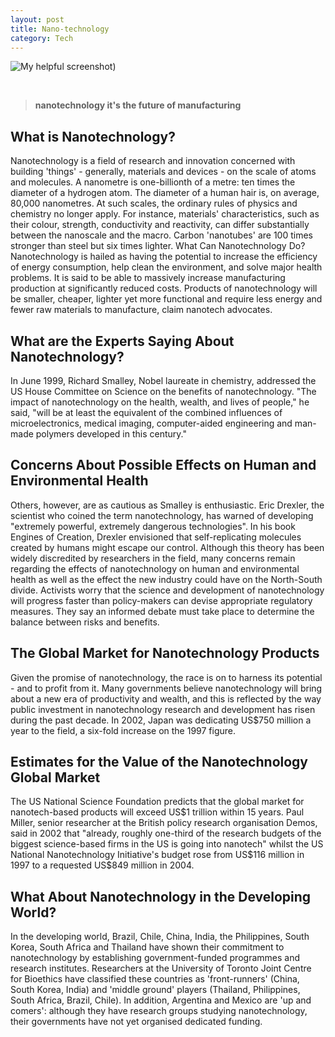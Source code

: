 ```yaml
---
layout: post
title: Nano-technology
category: Tech
---
```


![My helpful screenshot](/myblog/assets/images/2.jpg))

<br>

> **nanotechnology it's the future of manufacturing**

## **What is Nanotechnology?**
Nanotechnology is a field of research and innovation concerned with building 'things' - generally, materials and devices - on the scale of atoms and molecules. A nanometre is one-billionth of a metre: ten times the diameter of a hydrogen atom. The diameter of a human hair is, on average, 80,000 nanometres. At such scales, the ordinary rules of physics and chemistry no longer apply. For instance, materials' characteristics, such as their colour, strength, conductivity and reactivity, can differ substantially between the nanoscale and the macro. Carbon 'nanotubes' are 100 times stronger than steel but six times lighter.
What Can Nanotechnology Do?
Nanotechnology is hailed as having the potential to increase the efficiency of energy consumption, help clean the environment, and solve major health problems. It is said to be able to massively increase manufacturing production at significantly reduced costs. Products of nanotechnology will be smaller, cheaper, lighter yet more functional and require less energy and fewer raw materials to manufacture, claim nanotech advocates.

## What are the Experts Saying About Nanotechnology?
In June 1999, Richard Smalley, Nobel laureate in chemistry, addressed the US House Committee on Science on the benefits of nanotechnology. "The impact of nanotechnology on the health, wealth, and lives of people," he said, "will be at least the equivalent of the combined influences of microelectronics, medical imaging, computer-aided engineering and man-made polymers developed in this century."

## Concerns About Possible Effects on Human and Environmental Health
Others, however, are as cautious as Smalley is enthusiastic. Eric Drexler, the scientist who coined the term nanotechnology, has warned of developing "extremely powerful, extremely dangerous technologies". In his book Engines of Creation, Drexler envisioned that self-replicating molecules created by humans might escape our control. Although this theory has been widely discredited by researchers in the field, many concerns remain regarding the effects of nanotechnology on human and environmental health as well as the effect the new industry could have on the North-South divide. Activists worry that the science and development of nanotechnology will progress faster than policy-makers can devise appropriate regulatory measures. They say an informed debate must take place to determine the balance between risks and benefits.

## The Global Market for Nanotechnology Products
Given the promise of nanotechnology, the race is on to harness its potential - and to profit from it. Many governments believe nanotechnology will bring about a new era of productivity and wealth, and this is reflected by the way public investment in nanotechnology research and development has risen during the past decade. In 2002, Japan was dedicating US$750 million a year to the field, a six-fold increase on the 1997 figure.

## Estimates for the Value of the Nanotechnology Global Market
The US National Science Foundation predicts that the global market for nanotech-based products will exceed US$1 trillion within 15 years. Paul Miller, senior researcher at the British policy research organisation Demos, said in 2002 that "already, roughly one-third of the research budgets of the biggest science-based firms in the US is going into nanotech" whilst the US National Nanotechnology Initiative's budget rose from US$116 million in 1997 to a requested US$849 million in 2004.

## What About Nanotechnology in the Developing World?
In the developing world, Brazil, Chile, China, India, the Philippines, South Korea, South Africa and Thailand have shown their commitment to nanotechnology by establishing government-funded programmes and research institutes. Researchers at the University of Toronto Joint Centre for Bioethics have classified these countries as 'front-runners' (China, South Korea, India) and 'middle ground' players (Thailand, Philippines, South Africa, Brazil, Chile). In addition, Argentina and Mexico are 'up and comers': although they have research groups studying nanotechnology, their governments have not yet organised dedicated funding.